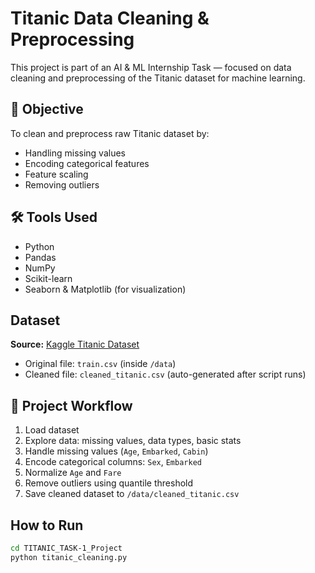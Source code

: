#  Titanic Data Cleaning & Preprocessing

This project is part of an AI & ML Internship Task — focused on data cleaning and preprocessing of the Titanic dataset for machine learning.



## 📌 Objective

To clean and preprocess raw Titanic dataset by:
- Handling missing values
- Encoding categorical features
- Feature scaling
- Removing outliers



## 🛠 Tools Used

- Python 
- Pandas
- NumPy
- Scikit-learn
- Seaborn & Matplotlib (for visualization)



##  Dataset

**Source:** [Kaggle Titanic Dataset](https://www.kaggle.com/datasets/yasserh/titanic-dataset)

- Original file: `train.csv` (inside `/data`)
- Cleaned file: `cleaned_titanic.csv` (auto-generated after script runs)


## 🧪 Project Workflow

1. Load dataset
2. Explore data: missing values, data types, basic stats
3. Handle missing values (`Age`, `Embarked`, `Cabin`)
4. Encode categorical columns: `Sex`, `Embarked`
5. Normalize `Age` and `Fare`
6. Remove outliers using quantile threshold
7. Save cleaned dataset to `/data/cleaned_titanic.csv`


##  How to Run

```bash
cd TITANIC_TASK-1_Project
python titanic_cleaning.py
